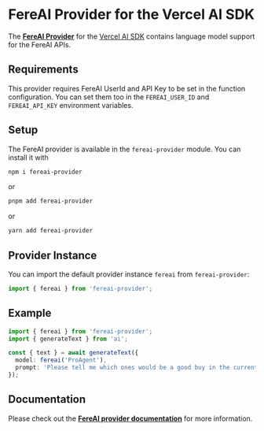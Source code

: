 # FereAI Provider for the Vercel AI SDK

The **[FereAI Provider](https://github.com/sekmet/fereai-provider)** for the [Vercel AI SDK](https://sdk.vercel.ai/docs)
contains language model support for the FereAI APIs.

## Requirements

This provider requires FereAI UserId and API Key to be set in the function configuration. You can set them too in the `FEREAI_USER_ID` and `FEREAI_API_KEY` environment variables.

## Setup

The FereAI provider is available in the `fereai-provider` module. You can install it with

```bash
npm i fereai-provider
```

or

```bash
pnpm add fereai-provider
```

or

```bash
yarn add fereai-provider
```


## Provider Instance

You can import the default provider instance `fereai` from `fereai-provider`:

```ts
import { fereai } from 'fereai-provider';
```

## Example

```ts
import { fereai } from 'fereai-provider';
import { generateText } from 'ai';

const { text } = await generateText({
  model: fereai('ProAgent'),
  prompt: 'Please tell me which ones would be a good buy in the current environment',
});
```

## Documentation

Please check out the **[FereAI provider documentation](https://github.com/sekmet/fereai-provider)** for more information.